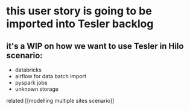 # this user story is going to be imported into Tesler backlog

## it's a WIP on how we want to use Tesler in Hilo scenario:
- databricks
- airflow for data batch import
- pyspark jobs 
- unknown storage

related
[[modelling multiple sites scenario]]
